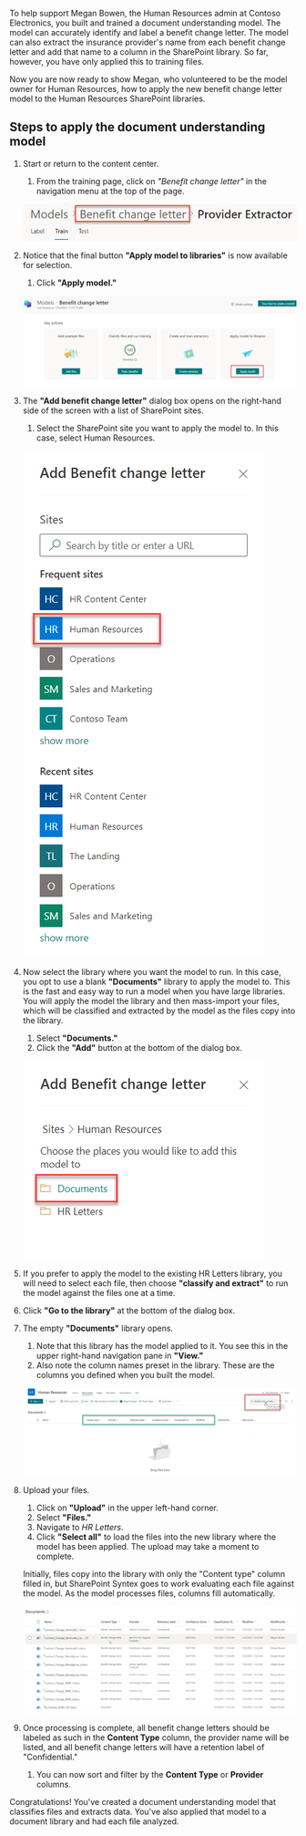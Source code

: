 To help support Megan Bowen, the Human Resources admin at Contoso Electronics, you built and trained a document understanding model. The model can accurately identify and label a benefit change letter. The model can also extract the insurance provider's name from each benefit change letter and add that name to a column in the SharePoint library. So far, however, you have only applied this to training files.

Now you are now ready to show Megan, who volunteered to be the model owner for Human Resources, how to apply the new benefit change letter model to the Human Resources SharePoint libraries.

## Steps to apply the document understanding model  

1. Start or return to the content center.
   1. From the training page, click on _"Benefit change letter"_ in the navigation menu at the top of the page.

    ![A screenshot of the classifier window with the model name highlighted.](../media/return-to-content-center-after-extractor.png)

1. Notice that the final button **"Apply model to libraries"** is now available for selection.
   1. Click **"Apply model."**

    ![A screenshot of the models view page with the 'Apply model to libraries' area highlighted.](../media/apply-model.png)

1. The **"Add benefit change letter"** dialog box opens on the right-hand side of the screen with a list of SharePoint sites.
   1. Select the SharePoint site you want to apply the model to. In this case, select Human Resources.

    ![A dialog box showing a list of available SharePoint sites with Human Resources highlighted.](../media/select-human-resources-for-model.png)

1. Now select the library where you want the model to run. In this case, you opt to use a blank **"Documents"** library to apply the model to. This is the fast and easy way to run a model when you have large libraries. You will apply the model the library and then mass-import your files, which will be classified and extracted by the model as the files copy into the library.
   1. Select **"Documents."**
   1. Click the **"Add"** button at the bottom of the dialog box.

    ![A dialog box showing a list of available SharePoint libraries within the Human Resources SharePoint site with the Documents library highlighted.](../media/select-documents-library.png)

1. If you prefer to apply the model to the existing HR Letters library, you will need to select each file, then choose **"classify and extract"** to run the model against the files one at a time.
1. Click **"Go to the library"** at the bottom of the dialog box.
1. The empty **"Documents"** library opens.
   1. Note that this library has the model applied to it. You see this in the upper right-hand navigation pane in **"View."**
   1. Also note the column names preset in the library. These are the columns you defined when you built the model.

    ![A screenshot of the Documents library in the Human Resources SharePoint site with the model, Benefit change letter, and the content columns, such as content type, provider, retention label, and so on, highlighted.](../media/columns-added.png)

1. Upload your files.
   1. Click on **"Upload"** in the upper left-hand corner.
   1. Select **"Files."**
   1. Navigate to _HR Letters_.
   1. Click **"Select all"** to load the files into the new library where the model has been applied. The upload may take a moment to complete.

    Initially, files copy into the library with only the "Content type" column filled in, but SharePoint Syntex goes to work evaluating each file against the model. As the model processes files, columns fill automatically.

    ![A screenshot showing classified and labeled files.](../media/benefit-letters-classified.png)

1. Once processing is complete, all benefit change letters should be labeled as such in the **Content Type** column, the provider name will be listed, and all benefit change letters will have a retention label of "Confidential."
   1. You can now sort and filter by the **Content Type** or **Provider** columns.

Congratulations! You've created a document understanding model that classifies files and extracts data. You've also applied that model to a document library and had each file analyzed.
